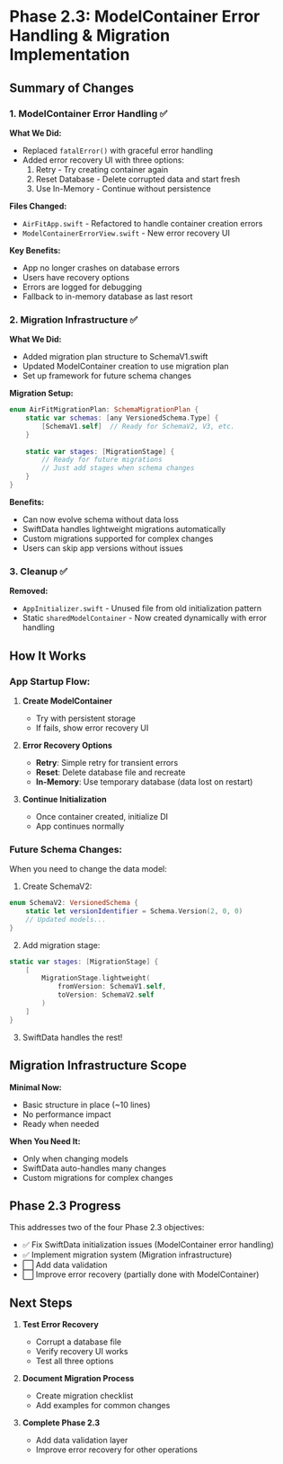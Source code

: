 # Phase 2.3: ModelContainer Error Handling & Migration Implementation

## Summary of Changes

### 1. ModelContainer Error Handling ✅

**What We Did:**
- Replaced `fatalError()` with graceful error handling
- Added error recovery UI with three options:
  1. Retry - Try creating container again
  2. Reset Database - Delete corrupted data and start fresh
  3. Use In-Memory - Continue without persistence

**Files Changed:**
- `AirFitApp.swift` - Refactored to handle container creation errors
- `ModelContainerErrorView.swift` - New error recovery UI

**Key Benefits:**
- App no longer crashes on database errors
- Users have recovery options
- Errors are logged for debugging
- Fallback to in-memory database as last resort

### 2. Migration Infrastructure ✅

**What We Did:**
- Added migration plan structure to SchemaV1.swift
- Updated ModelContainer creation to use migration plan
- Set up framework for future schema changes

**Migration Setup:**
```swift
enum AirFitMigrationPlan: SchemaMigrationPlan {
    static var schemas: [any VersionedSchema.Type] {
        [SchemaV1.self]  // Ready for SchemaV2, V3, etc.
    }
    
    static var stages: [MigrationStage] {
        // Ready for future migrations
        // Just add stages when schema changes
    }
}
```

**Benefits:**
- Can now evolve schema without data loss
- SwiftData handles lightweight migrations automatically
- Custom migrations supported for complex changes
- Users can skip app versions without issues

### 3. Cleanup ✅

**Removed:**
- `AppInitializer.swift` - Unused file from old initialization pattern
- Static `sharedModelContainer` - Now created dynamically with error handling

## How It Works

### App Startup Flow:
1. **Create ModelContainer**
   - Try with persistent storage
   - If fails, show error recovery UI
   
2. **Error Recovery Options**
   - **Retry**: Simple retry for transient errors
   - **Reset**: Delete database file and recreate
   - **In-Memory**: Use temporary database (data lost on restart)

3. **Continue Initialization**
   - Once container created, initialize DI
   - App continues normally

### Future Schema Changes:
When you need to change the data model:

1. Create SchemaV2:
```swift
enum SchemaV2: VersionedSchema {
    static let versionIdentifier = Schema.Version(2, 0, 0)
    // Updated models...
}
```

2. Add migration stage:
```swift
static var stages: [MigrationStage] {
    [
        MigrationStage.lightweight(
            fromVersion: SchemaV1.self,
            toVersion: SchemaV2.self
        )
    ]
}
```

3. SwiftData handles the rest!

## Migration Infrastructure Scope

**Minimal Now:**
- Basic structure in place (~10 lines)
- No performance impact
- Ready when needed

**When You Need It:**
- Only when changing models
- SwiftData auto-handles many changes
- Custom migrations for complex changes

## Phase 2.3 Progress

This addresses two of the four Phase 2.3 objectives:
- ✅ Fix SwiftData initialization issues (ModelContainer error handling)
- ✅ Implement migration system (Migration infrastructure)
- ⬜ Add data validation
- ⬜ Improve error recovery (partially done with ModelContainer)

## Next Steps

1. **Test Error Recovery**
   - Corrupt a database file
   - Verify recovery UI works
   - Test all three options

2. **Document Migration Process**
   - Create migration checklist
   - Add examples for common changes

3. **Complete Phase 2.3**
   - Add data validation layer
   - Improve error recovery for other operations